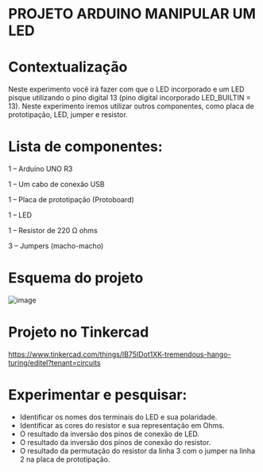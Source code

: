 # PROJETO ARDUINO MANIPULAR UM LED
# Contextualização
Neste experimento você irá fazer com que o LED incorporado e um LED pisque utilizando o pino digital
13 (pino digital incorporado LED_BUILTIN = 13). Neste experimento iremos utilizar outros
componentes, como placa de prototipação, LED, jumper e resistor. 


# Lista de componentes:
1 – Arduíno UNO R3


1 – Um cabo de conexão USB


1 – Placa de prototipação (Protoboard)


1 – LED


1 – Resistor de 220 Ω ohms


3 – Jumpers (macho-macho)



# Esquema do projeto
![image](https://github.com/Beacesconetto/arduino_manipulando_1_led/assets/108144622/5dee5960-b81b-426c-8172-122d4e8de150)


# Projeto no Tinkercad

https://www.tinkercad.com/things/lB75IDot1XK-tremendous-hango-turing/editel?tenant=circuits

# Experimentar e pesquisar:
- Identificar os nomes dos terminais do LED e sua polaridade.
- Identificar as cores do resistor e sua representação em Ohms.
- O resultado da inversão dos pinos de conexão de LED.
- O resultado da inversão dos pinos de conexão do resistor.
- O resultado da permutação do resistor da linha 3 com o jumper na linha 2 na placa de prototipação.

